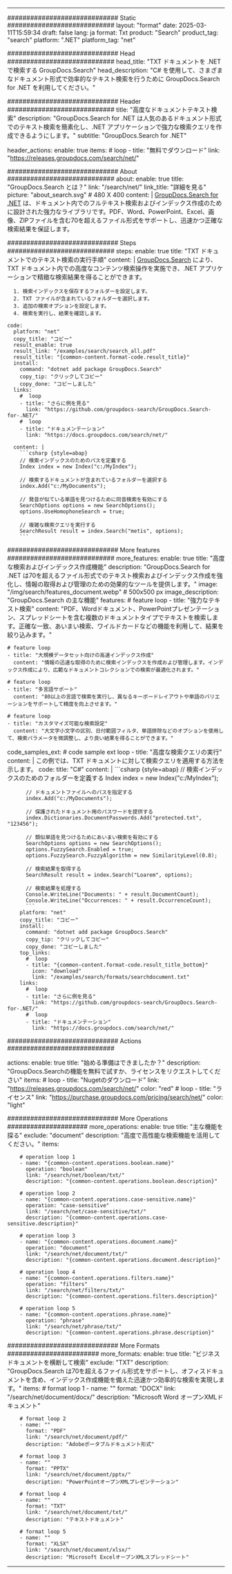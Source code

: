 
---
############################# Static ############################
layout: "format"
date:  2025-03-11T15:59:34
draft: false
lang: ja
format: Txt
product: "Search"
product_tag: "search"
platform: ".NET"
platform_tag: "net"

############################# Head ############################
head_title: "TXT ドキュメントを .NET で検索する GroupDocs.Search"
head_description: "C# を使用して、さまざまなドキュメント形式で効率的なテキスト検索を行うために GroupDocs.Search for .NET を利用してください。"

############################# Header ############################
title: "高度なドキュメントテキスト検索" 
description: "GroupDocs.Search for .NET は人気のあるドキュメント形式でのテキスト検索を簡素化し、.NET アプリケーションで強力な検索クエリを作成できるようにします。"
subtitle: "GroupDocs.Search for .NET" 

header_actions:
  enable: true
  items:
    #  loop
    - title: "無料でダウンロード"
      link: "https://releases.groupdocs.com/search/net/"
      
############################# About ############################
about:
    enable: true
    title: "GroupDocs.Search とは？"
    link: "/search/net/"
    link_title: "詳細を見る"
    picture: "about_search.svg" # 480 X 400
    content: |
       [GroupDocs.Search for .NET](/search/net/) は、ドキュメント内でのフルテキスト検索およびインデックス作成のために設計された強力なライブラリです。PDF、Word、PowerPoint、Excel、画像、ZIPファイルを含む70を超えるファイル形式をサポートし、迅速かつ正確な検索結果を保証します。

############################# Steps ############################
steps:
    enable: true
    title: "TXT ドキュメントでのテキスト検索の実行手順"
    content: |
      [GroupDocs.Search](/search/net/) により、TXT ドキュメント内での高度なコンテンツ検索操作を実施でき、.NET アプリケーションで精緻な検索結果を得ることができます。
      
      1. 検索インデックスを保存するフォルダーを設定します。
      2. TXT ファイルが含まれているフォルダーを選択します。
      3. 追加の検索オプションを設定します。
      4. 検索を実行し、結果を確認します。
   
    code:
      platform: "net"
      copy_title: "コピー"
      result_enable: true
      result_link: "/examples/search/search_all.pdf"
      result_title: "{common-content.format-code.result_title}"
      install:
        command: "dotnet add package GroupDocs.Search"
        copy_tip: "クリックしてコピー"
        copy_done: "コピーしました"
      links:
        #  loop
        - title: "さらに例を見る"
          link: "https://github.com/groupdocs-search/GroupDocs.Search-for-.NET/"
        #  loop
        - title: "ドキュメンテーション"
          link: "https://docs.groupdocs.com/search/net/"
          
      content: |
        ```csharp {style=abap}
        // 検索インデックスのためのパスを定義する
        Index index = new Index("c:/MyIndex");

        // 検索するドキュメントが含まれているフォルダーを選択する
        index.Add("c:/MyDocuments");

        // 発音が似ている単語を見つけるために同音検索を有効にする
        SearchOptions options = new SearchOptions();
        options.UseHomophoneSearch = true;

        // 複雑な検索クエリを実行する
        SearchResult result = index.Search("metis", options);
        ```            

############################# More features ############################
more_features:
  enable: true
  title: "高度な検索およびインデックス作成機能"
  description: "GroupDocs.Search for .NET は70を超えるファイル形式でのテキスト検索およびインデックス作成を強化し、情報の取得および管理のための効果的なツールを提供します。"
  image: "/img/search/features_document.webp" # 500x500 px
  image_description: "GroupDocs.Search の主な機能"
  features:
    # feature loop
    - title: "強力なテキスト検索"
      content: "PDF、Wordドキュメント、PowerPointプレゼンテーション、スプレッドシートを含む複数のドキュメントタイプでテキストを検索します。正確な一致、あいまい検索、ワイルドカードなどの機能を利用して、結果を絞り込みます。"

    # feature loop
    - title: "大規模データセット向けの高速インデックス作成"
      content: "情報の迅速な取得のために検索インデックスを作成および管理します。インデックス作成により、広範なドキュメントコレクションでの検索が最適化されます。"

    # feature loop
    - title: "多言語サポート"
      content: "80以上の言語で検索を実行し、異なるキーボードレイアウトや単語のバリエーションをサポートして精度を向上させます。"

    # feature loop
    - title: "カスタマイズ可能な検索設定"
      content: "大文字小文字の区別、日付範囲フィルタ、単語排除などのオプションを使用して、検索パラメータを微調整し、より良い結果を得ることができます。"
      
  code_samples_ext:
    # code sample ext loop
    - title: "高度な検索クエリの実行"
      content: |
        この例では、TXT ドキュメントに対して検索クエリを適用する方法を示します。
      code:
        title: "C#"
        content: |
          ```csharp {style=abap}
          // 検索インデックスのためのフォルダーを定義する
          Index index = new Index("c:/MyIndex");
              
          // ドキュメントファイルへのパスを指定する
          index.Add("c:/MyDocuments");

          // 保護されたドキュメント用のパスワードを提供する
          index.Dictionaries.DocumentPasswords.Add("protected.txt", "123456");

          // 類似単語を見つけるためにあいまい検索を有効にする
          SearchOptions options = new SearchOptions();
          options.FuzzySearch.Enabled = true;
          options.FuzzySearch.FuzzyAlgorithm = new SimilarityLevel(0.8);

          // 検索結果を取得する
          SearchResult result = index.Search("Loarem", options);
          
          // 検索結果を処理する
          Console.WriteLine("Documents: " + result.DocumentCount);
          Console.WriteLine("Occurrences: " + result.OccurrenceCount);
          ```
        platform: "net"
        copy_title: "コピー"
        install:
          command: "dotnet add package GroupDocs.Search"
          copy_tip: "クリックしてコピー"
          copy_done: "コピーしました"
        top_links:
          #  loop
          - title: "{common-content.format-code.result_title_bottom}"
            icon: "download"
            link: "/examples/search/formats/searchdocument.txt"
        links:
          #  loop
          - title: "さらに例を見る"
            link: "https://github.com/groupdocs-search/GroupDocs.Search-for-.NET/"
          #  loop
          - title: "ドキュメンテーション"
            link: "https://docs.groupdocs.com/search/net/"
            

            


############################# Actions ############################

actions:
  enable: true
  title: "始める準備はできましたか？"
  description: "GroupDocs.Searchの機能を無料で試すか、ライセンスをリクエストしてください"
  items:
    #  loop
    - title: "Nugetのダウンロード"
      link: "https://releases.groupdocs.com/search/net/"
      color: "red"
        #  loop
    - title: "ライセンス"
      link: "https://purchase.groupdocs.com/pricing/search/net/"
      color: "light"


############################# More Operations #####################
more_operations:
    enable: true
    title: "主な機能を探る"
    exclude: "document"
    description: "高度で高性能な検索機能を活用してください。"
    items: 
          
        # operation loop 1
        - name: "{common-content.operations.boolean.name}"
          operation: "boolean"
          link: "/search/net/boolean/txt/"
          description: "{common-content.operations.boolean.description}"

        # operation loop 2
        - name: "{common-content.operations.case-sensitive.name}"
          operation: "case-sensitive"
          link: "/search/net/case-sensitive/txt/"
          description: "{common-content.operations.case-sensitive.description}"

        # operation loop 3
        - name: "{common-content.operations.document.name}"
          operation: "document"
          link: "/search/net/document/txt/"
          description: "{common-content.operations.document.description}"

        # operation loop 4
        - name: "{common-content.operations.filters.name}"
          operation: "filters"
          link: "/search/net/filters/txt/"
          description: "{common-content.operations.filters.description}"

        # operation loop 5
        - name: "{common-content.operations.phrase.name}"
          operation: "phrase"
          link: "/search/net/phrase/txt/"
          description: "{common-content.operations.phrase.description}"
          
        
          
############################# More Formats ########################
more_formats:
    enable: true
    title: "ビジネスドキュメントを横断して検索"
    exclude: "TXT"
    description: "GroupDocs.Search は70を超えるファイル形式をサポートし、オフィスドキュメントを含め、インデックス作成機能を備えた迅速かつ効率的な検索を実現します。"
    items: 
        # format loop 1
        - name: ""
          format: "DOCX"
          link: "/search/net/document/docx/"
          description: "Microsoft Word オープンXMLドキュメント"
          
        # format loop 2
        - name: ""
          format: "PDF"
          link: "/search/net/document/pdf/"
          description: "Adobeポータブルドキュメント形式"
          
        # format loop 3
        - name: ""
          format: "PPTX"
          link: "/search/net/document/pptx/"
          description: "PowerPointオープンXMLプレゼンテーション"

        # format loop 4
        - name: ""
          format: "TXT"
          link: "/search/net/document/txt/"
          description: "テキストドキュメント"
          
        # format loop 5
        - name: ""
          format: "XLSX"
          link: "/search/net/document/xlsx/"
          description: "Microsoft ExcelオープンXMLスプレッドシート"
  

---